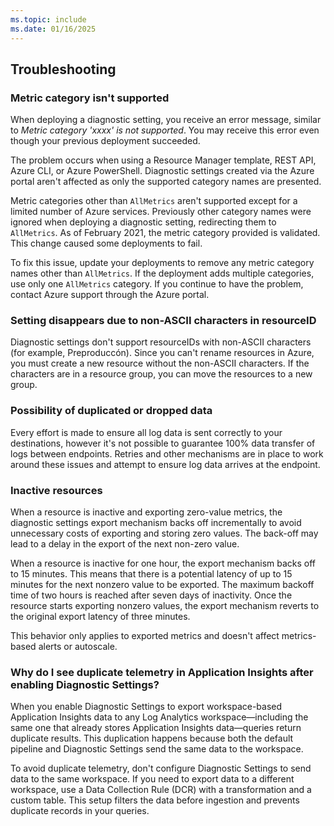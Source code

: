 ```yaml
---
ms.topic: include
ms.date: 01/16/2025
---
```


## Troubleshooting

### Metric category isn't supported

When deploying a diagnostic setting, you receive an error message, similar to *Metric category 'xxxx' is not supported*. You may receive this error even though your previous deployment succeeded. 

The problem occurs when using a Resource Manager template, REST API, Azure CLI, or Azure PowerShell. Diagnostic settings created via the Azure portal aren't affected as only the supported category names are presented.

Metric categories other than `AllMetrics` aren't supported except for a limited number of Azure services. Previously other category names were ignored when deploying a diagnostic setting, redirecting them to `AllMetrics`. As of February 2021, the metric category provided is validated. This change caused some deployments to fail.

To fix this issue, update your deployments to remove any metric category names other than `AllMetrics`. If the deployment adds multiple categories, use only one `AllMetrics` category. If you continue to have the problem, contact Azure support through the Azure portal. 

### Setting disappears due to non-ASCII characters in resourceID

Diagnostic settings don't support resourceIDs with non-ASCII characters (for example, Preproduccón). Since you can't rename resources in Azure, you must create a new resource without the non-ASCII characters. If the characters are in a resource group, you can move the resources to a new group.

### Possibility of duplicated or dropped data

Every effort is made to ensure all log data is sent correctly to your destinations, however it's not possible to guarantee 100% data transfer of logs between endpoints. Retries and other mechanisms are in place to work around these issues and attempt to ensure log data arrives at the endpoint.

### Inactive resources

When a resource is inactive and exporting zero-value metrics, the diagnostic settings export mechanism backs off incrementally to avoid unnecessary costs of exporting and storing zero values. The back-off may lead to a delay in the export of the next non-zero value. 

When a resource is inactive for one hour, the export mechanism backs off to 15 minutes. This means that there is a potential latency of up to 15 minutes for the next nonzero value to be exported. The maximum backoff time of two hours is reached after seven days of inactivity. Once the resource starts exporting nonzero values, the export mechanism reverts to the original export latency of three minutes. 

This behavior only applies to exported metrics and doesn't affect metrics-based alerts or autoscale.

### Why do I see duplicate telemetry in Application Insights after enabling Diagnostic Settings?

When you enable Diagnostic Settings to export workspace-based Application Insights data to any Log Analytics workspace—including the same one that already stores Application Insights data—queries return duplicate results. This duplication happens because both the default pipeline and Diagnostic Settings send the same data to the workspace.

To avoid duplicate telemetry, don't configure Diagnostic Settings to send data to the same workspace. If you need to export data to a different workspace, use a Data Collection Rule (DCR) with a transformation and a custom table. This setup filters the data before ingestion and prevents duplicate records in your queries.
